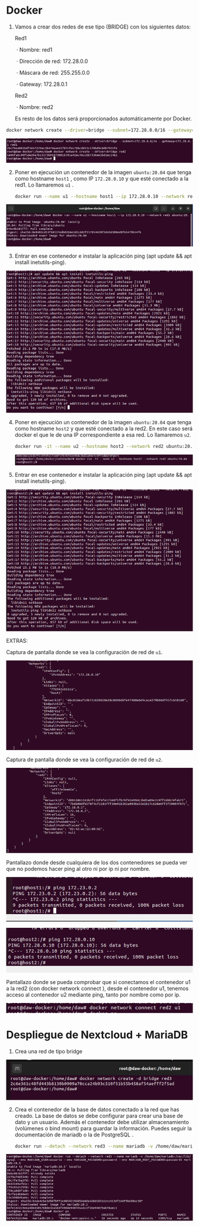 # Docker

1. Vamos a crear dos redes de ese tipo (BRIDGE) con los siguientes datos: 

   Red1 

   ​	· Nombre: red1 

   ​	· Dirección de red: 172.28.0.0 

   ​	· Máscara de red: 255.255.0.0 

   ​	· Gateway: 172.28.0.1 

   Red2 

   ​	· Nombre: red2 

   Es resto de los datos será proporcionados automáticamente por Docker.

```bash
docker network create --driver=bridge --subnet=172.28.0.0/16 --gateway=172.28.0.1 red1
```

![](assets/Captura.JPG)

2. Poner en ejecución un contenedor de la imagen `ubuntu:20.04` que tenga como hostname `host1` , como IP `172.28.0.10` y que esté conectado a la red1. Lo llamaremos `u1` .

   ```bash
   docker run --name u1 --hostname host1 --ip 172.28.0.10 --network red1 ubuntu:20.04
   ```

![](assets/captura2.JPG)

3. Entrar en ese contenedor e instalar la aplicación ping (apt update && apt install inetutils-ping).

![](assets/captura11.png)

4. Poner en ejecución un contenedor de la imagen `ubuntu:20.04` que tenga como hostname `host2` y que esté conectado a la red2. En este caso será docker el que le de una IP correspondiente a esa red. Lo llamaremos `u2`.

   ```bash
   docker run -it --name u2 --hostname host2 --network red2 ubuntu:20.04
   ```

   ![](assets/captura12.png)

5. Entrar en ese contenedor e instalar la aplicación ping (apt update && apt install inetutils-ping).

![](assets/captura13.png)

EXTRAS:

Captura de pantalla donde se vea la configuración de red de `u1`.

![](assets/captura14.png)

Captura de pantalla donde se vea la configuración de red de `u2`.

![](assets/captura15.png)

Pantallazo donde desde cualquiera de los dos contenedores se pueda ver que no podemos hacer ping al otro ni por ip ni por nombre.

![](assets/captura3.jpg)

![](assets/captura4.JPG)

Pantallazo donde se pueda comprobar que si conectamos el contenedor u1 a la red2 (con docker network connect ), desde el contenedor u1, tenemos acceso al contenedor u2 mediante ping, tanto por nombre como por ip.

![](assets/captura6.JPG)



# Despliegue de Nextcloud + MariaDB

1. Crea una red de tipo bridge

![](assets/captura7.JPG)

2. Crea el contenedor de la base de datos conectado a la red que has creado. La base de datos se debe configurar para crear una base de dato y un usuario. Además el contenedor debe utilizar almacenamiento (volúmenes o bind mount) para guardar la información. Puedes seguir la documentación de mariadb o la de PostgreSQL .

   ```bash
   docker run --detach --network red3 --name mariadb -v /home/daw/mariadb:/var/lib/mysql --env MARIADB_USER=usuario -env MARIADB_PASSWORD=password --env MARIADB_ROOT_PASSWORD=password1 mariadb:10.5
   ```

![](assets/captura8.JPG)